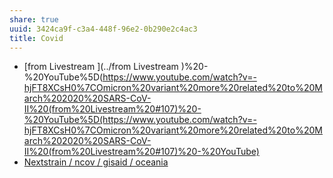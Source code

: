 ```yaml
---
share: true
uuid: 3424ca9f-c3a4-448f-96e2-0b290e2c4ac3
title: Covid
---
```

* [from Livestream ](../from Livestream )%20-%20YouTube%5D(https://www.youtube.com/watch?v=-hjFT8XCsH0%7COmicron%20variant%20more%20related%20to%20March%202020%20SARS-CoV-II%20(from%20Livestream%20#107)%20-%20YouTube%5D(https://www.youtube.com/watch?v=-hjFT8XCsH0%7COmicron%20variant%20more%20related%20to%20March%202020%20SARS-CoV-II%20(from%20Livestream%20#107)%20-%20YouTube)
* [Nextstrain / ncov / gisaid / oceania](https://nextstrain.org/ncov/gisaid/oceania?c=clade_membership)